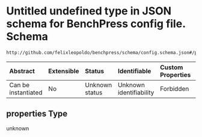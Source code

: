 # Untitled undefined type in JSON schema for BenchPress config file. Schema

```txt
http://github.com/felixleopoldo/benchpress/schema/config.schema.json#/properties/benchmark_setup/properties/evaluation/properties
```



| Abstract            | Extensible | Status         | Identifiable            | Custom Properties | Additional Properties | Access Restrictions | Defined In                                                                    |
| :------------------ | :--------- | :------------- | :---------------------- | :---------------- | :-------------------- | :------------------ | :---------------------------------------------------------------------------- |
| Can be instantiated | No         | Unknown status | Unknown identifiability | Forbidden         | Allowed               | none                | [config.schema.json*](../../../out/config.schema.json "open original schema") |

## properties Type

unknown
